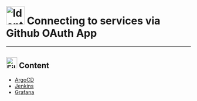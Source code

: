 # <img src="https://raw.githubusercontent.com/Tarikul-Islam-Anik/Telegram-Animated-Emojis/main/Objects/Identification%20Card.webp" alt="Identification Card" width="50" height="50" /> Connecting to services via Github OAuth App

---

## <img src="https://raw.githubusercontent.com/Tarikul-Islam-Anik/Telegram-Animated-Emojis/main/Objects/File%20Folder.webp" alt="File Folder" width="30" height="30" /> Content

- [ArgoCD](./argocd.md)
- [Jenkins](./jenkins.md)
- [Grafana](./grafana.md)
